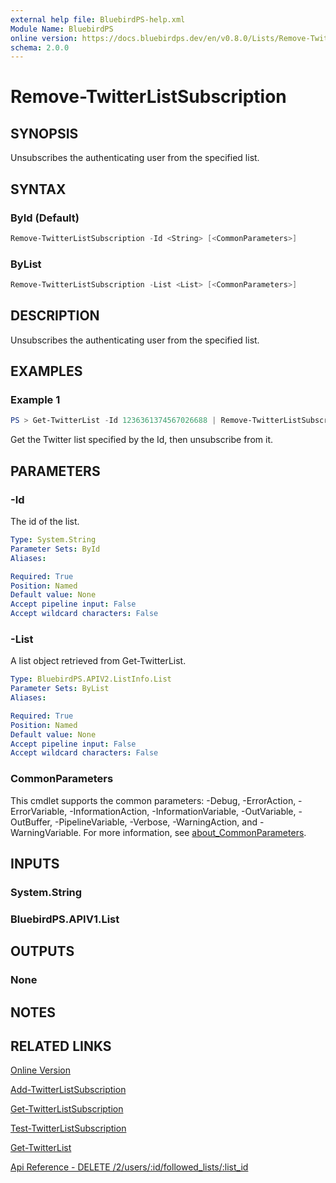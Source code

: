 ```yaml
---
external help file: BluebirdPS-help.xml
Module Name: BluebirdPS
online version: https://docs.bluebirdps.dev/en/v0.8.0/Lists/Remove-TwitterListSubscription
schema: 2.0.0
---
```


# Remove-TwitterListSubscription

## SYNOPSIS

Unsubscribes the authenticating user from the specified list.

## SYNTAX

### ById (Default)

```powershell
Remove-TwitterListSubscription -Id <String> [<CommonParameters>]
```

### ByList

```powershell
Remove-TwitterListSubscription -List <List> [<CommonParameters>]
```

## DESCRIPTION

Unsubscribes the authenticating user from the specified list.

## EXAMPLES

### Example 1

```powershell
PS > Get-TwitterList -Id 1236361374567026688 | Remove-TwitterListSubscription
```

Get the Twitter list specified by the Id, then unsubscribe from it.

## PARAMETERS

### -Id

The id of the list.

```yaml
Type: System.String
Parameter Sets: ById
Aliases:

Required: True
Position: Named
Default value: None
Accept pipeline input: False
Accept wildcard characters: False
```

### -List

A list object retrieved from Get-TwitterList.

```yaml
Type: BluebirdPS.APIV2.ListInfo.List
Parameter Sets: ByList
Aliases:

Required: True
Position: Named
Default value: None
Accept pipeline input: False
Accept wildcard characters: False
```

### CommonParameters

This cmdlet supports the common parameters: -Debug, -ErrorAction, -ErrorVariable, -InformationAction, -InformationVariable, -OutVariable, -OutBuffer, -PipelineVariable, -Verbose, -WarningAction, and -WarningVariable. For more information, see [about_CommonParameters](http://go.microsoft.com/fwlink/?LinkID=113216).

## INPUTS

### System.String

### BluebirdPS.APIV1.List

## OUTPUTS

### None

## NOTES

## RELATED LINKS

[Online Version](https://docs.bluebirdps.dev/en/v0.8.0/Lists/Remove-TwitterListSubscription)

[Add-TwitterListSubscription](https://docs.bluebirdps.dev/en/v0.8.0/Lists/Add-TwitterListSubscription)

[Get-TwitterListSubscription](https://docs.bluebirdps.dev/en/v0.8.0/Lists/Get-TwitterListSubscription)

[Test-TwitterListSubscription](https://docs.bluebirdps.dev/en/v0.8.0/Lists/Test-TwitterListSubscription)

[Get-TwitterList](https://docs.bluebirdps.dev/en/v0.8.0/Lists/Get-TwitterList)

[Api Reference - DELETE /2/users/:id/followed_lists/:list_id](https://developer.twitter.com/en/docs/twitter-api/lists/list-follows/api-reference/delete-users-id-followed-lists-list_id)
